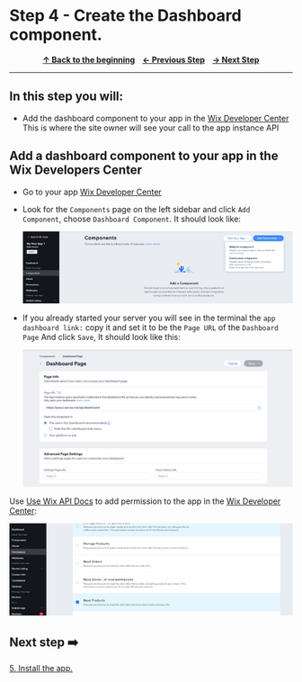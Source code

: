 # Step 4 - Create the Dashboard component.

<p align="center">
  <strong>
    <a href="../README.md#steps"> ↑ Back to the beginning</a>&nbsp;&nbsp;&nbsp;
    <a href="03-OAuth.md"> ← Previous Step</a>&nbsp;&nbsp;&nbsp;
    <a href="05-app-in-action.md"> → Next Step</a>
  </strong>
</p>
<hr/>

## In this step you will:

 * Add the dashboard component to your app in the [Wix Developer Center][wix-dev-center] This is where the site owner will see your call to the
 app instance API
 
 


    

## Add a dashboard component to your app in the Wix Developers Center
-   Go to your app [Wix Developer Center][wix-dev-center]
-   Look for the `Components` page on the left sidebar and click `Add Component`, choose `Dashboard Component`. It should look like:

    ![wix development site](../images/add-component.jpg?raw=true)
-   If you already started your server you will see in the terminal the `app dashboard link:` copy it and set it to be the `Page URL` of the `Dashboard Page`
    And click `Save`, It should look like this:

    ![wix development site](../images/dashboard-new.jpg?raw=true)

Use [Use Wix API Docs][wix-docs] to add permission to the app in the [Wix Developer Center][wix-dev-center]:

![wix development site](../images/Read-products.jpg?raw=true)

## Next step ➡️

[5. Install the app.][step05]

[wix-docs]: https://dev.wix.com/api/rest/getting-started
[gh-back]: ../README.md#steps
[step05]: 05-app-in-action.md
[wix-dev-center]: https://dev.wix.com
